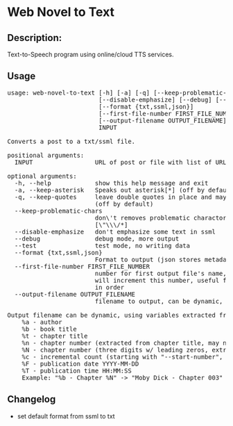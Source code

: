 # Web Novel to Text

## Description: 
Text-to-Speech program using online/cloud TTS services.

## Usage
<pre>
usage: web-novel-to-text [-h] [-a] [-q] [--keep-problematic-chars]
                         [--disable-emphasize] [--debug] [--test]
                         [--format {txt,ssml,json}]
                         [--first-file-number FIRST_FILE_NUMBER]
                         [--output-filename OUTPUT_FILENAME]
                         INPUT

Converts a post to a txt/ssml file.

positional arguments:
  INPUT                 URL of post or file with list of URLs

optional arguments:
  -h, --help            show this help message and exit
  -a, --keep-asterisk   Speaks out asterisk[*] (off by default)
  -q, --keep-quotes     leave double quotes in place and may or may not be spoken
                        (off by default)
  --keep-problematic-chars
                        don\'t removes problematic charactors, that are often spoken
                        [\"\\\/*]
  --disable-emphasize   don't emphasize some text in ssml
  --debug               debug mode, more output
  --test                test mode, no writing data
  --format {txt,ssml,json}
                        Format to output (json stores metadata, txt and ssml)
  --first-file-number FIRST_FILE_NUMBER
                        number for first output file's name, each additional file
                        will increment this number, useful for keeping output files
                        in order
  --output-filename OUTPUT_FILENAME
                        filename to output, can be dynamic, see below

Output filename can be dynamic, using variables extracted from webpage. 
    %a - author
    %b - book title
    %t - chapter title
    %n - chapter number (extracted from chapter title, may not be reliable)
    %N - chapter number (three digits w/ leading zeros, extracted from chapter title, may not be reliable)
    %c - incremental count (starting with "--start-number", increments for each link in file)
    %F - publication date YYYY-MM-DD
    %T - publication time HH:MM:SS
    Example: "%b - Chapter %N" -> "Moby Dick - Chapter 003"
</pre>

## Changelog
- set default format from ssml to txt

